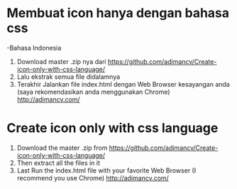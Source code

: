 # Membuat icon hanya dengan bahasa css
-Bahasa Indonesia
1. Download master .zip nya dari https://github.com/adimancv/Create-icon-only-with-css-language/
2. Lalu ekstrak semua file didalamnya
3. Terakhir Jalankan file index.html dengan Web Browser kesayangan anda (saya rekomendasikan anda menggunakan Chrome)
http://adimancv.com/
# Create icon only with css language
1. Download the master .zip from https://github.com/adimancv/Create-icon-only-with-css-language/
2. Then extract all the files in it
3. Last Run the index.html file with your favorite Web Browser (I recommend you use Chrome)
http://adimancv.com/
